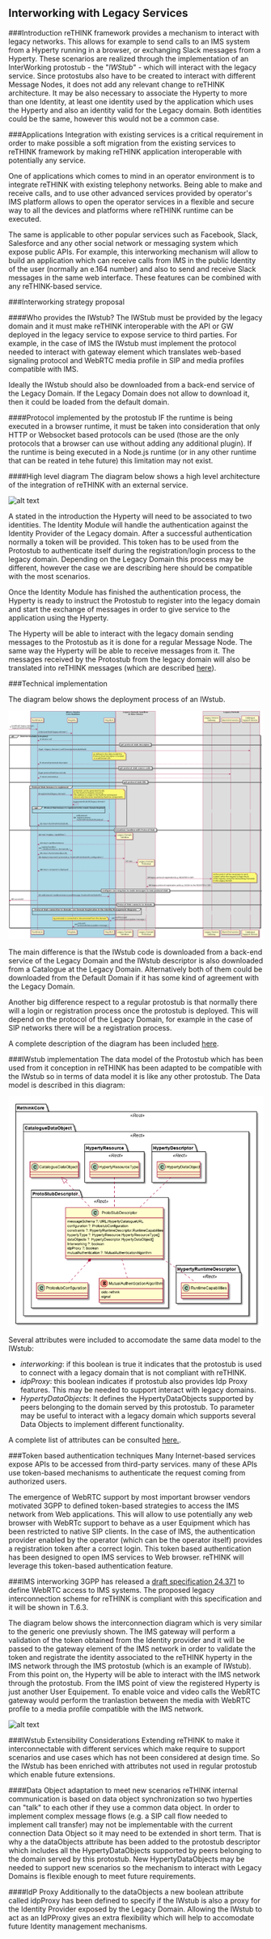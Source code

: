 
## Interworking with Legacy Services

###Introduction
reTHINK framework provides a mechanism to interact with legacy networks. This allows for example to send calls to an IMS system from a Hyperty running in a browser, or exchanging Slack messages from a Hyperty. These scenarios are realized through the implementation of an InterWorking protostub - the "_IWStub_" - which will interact with the legacy service. Since protostubs also have to be created to interact with different Message Nodes, it does not add any relevant change to reTHINK architecture. It may be also necessary to associate the Hyperty to more than one Identity, at least one identity used by the application which uses the Hyperty and also an identity valid for the Legacy domain. Both identities could be the same, however this would not be a common case.

###Applications
Integration with existing services is a critical requirement in order to make possible a soft migration from the existing services to reTHINK framework by making reTHINK application interoperable with potentially any service.

One of applications which comes to mind in an operator environment is to integrate reTHINK with existing telephony networks. Being able to make and receive calls, and to use other advanced services provided by operator's IMS platform allows to open the operator services in a flexible and secure way to all the devices and platforms where reTHINK runtime can be executed.

The same is applicable to other popular services such as Facebook, Slack, Salesforce and any other social network or messaging system which expose public APIs. For example, this interworking mechanism will allow to build an application which can receive calls from IMS in the public Identity of the user (normally an e.164 number) and also to send and receive Slack messages in the same web interface. These features can be combined with any reTHINK-based service.


###Interworking strategy proposal

####Who provides the IWstub?
The IWStub must be provided by the legacy domain and it must make reTHINK interoperable with the API or GW deployed in the legacy service to expose service to third parties. For example, in the case of IMS the IWstub must implement the protocol needed to interact with gateway element which translates web-based signaling protocol and WebRTC media profile in SIP and media profiles compatible with IMS. 

Ideally the IWstub should also be downloaded from a back-end service of the Legacy Domain. If the Legacy Domain does not allow to download it, then it could be loaded from the default domain.

####Protocol implemented by the protostub
IF the runtime is being executed in a browser runtime, it must be taken into consideration that only HTTP or Websocket based protocols can be used (those are the only protocols that a browser can use without adding any additional plugin). If the runtime is being executed in a Node.js runtime (or in any other runtime that can be reated in tehe future) this limitation may not exist.  

####High level diagram
The diagram below shows a high level architecture of the integration of reTHINK with an external service.

![alt text](rethink-Legacy-Integration-approach2.png "Legacy domain interworking diagram")

A stated in the introduction the Hyperty will need to be associated to two identities. The Identity Module will handle the authentication against the Identity Provider of the Legacy domain. After a successful authentication normally a token will be provided. This token has to be used from the Protostub to authenticate itself during the registration/login process to the legacy domain. Depending on the Legacy Domain this process may be different, however the case we are describing here should be compatible with the most scenarios.

Once the Identity Module has finished the authentication process, the Hyperty is ready to instruct the Protostub to register into the legacy domain and start the exchange of messages in order to give service to the application using the Hyperty.

The Hyperty will be able to interact with the legacy domain sending messages to the Protostub as it is done for a regular Message Node. The same way the Hyperty will be able to receive messages from it. The messages received by the Protostub from the legacy domain will also be translated into reTHINK messages (which are described  [here](../messages/legacy-interworking-messages.md)).

###Technical implementation


The diagram below shows the deployment process of an IWstub. 

![alt text](../dynamic-view/legacy-interworking/deploy-iwstub.png "Legacy domain IWstub deployment diagram")

The main difference is that the IWstub code is downloaded from a back-end service of the Legacy Domain and the IWstub descriptor is also downloaded from a Catalogue at the Legacy Domain. Alternatively both of them could be downloaded from the Default Domain if it has some kind of agreement with the Legacy Domain.

Another big difference respect to a regular protostub is that normally there will a login or registration process once the protostub is deployed. This will depend on the protocol of the Legacy Domain, for example in the case of SIP networks there will be a registration process. 


A complete description of the diagram has been included [here](../dynamic-view/legacy-interworking/readme.md). 



###IWstub implementation
The data model of the Protostub which has been used from it conception in reTHINK has been adapted to be compatible with the IWstub so in terms of data model it is like any other protostub. 
The Data model is described in this diagram:

![Protostub datamodel](https://github.com/reTHINK-project/specs/blob/master/datamodel/core/hyperty-catalogue/Protostub-Descriptor-Data-Object-Model.png)

Several attributes were included to accomodate the same data model to the IWstub:
- *interworking*: if this boolean is true it indicates that the protostub is used to connect with a legacy domain that is not compliant with reTHINK.
- *idpProxy*: this boolean indicates if protostub also provides Idp Proxy features. This may be needed to support interact with legacy domains.  
- *HypertyDataObjects*: It defines the HypertyDataObjects supported by peers belonging to the domain served by this protostub. To parameter may be useful to interact with a legacy domain which supports several Data Objects to implement different functionality. 

A complete list of attributes can be consulted [here.](https://github.com/reTHINK-project/specs/tree/master/datamodel/core/hyperty-catalogue).

###Token based authentication techniques
Many Internet-based services expose APIs to be accessed from third-party services. many of these APIs use token-based mechanisms to authenticate the request coming from authorized users.

The emergence of WebRTC support by most important browser vendors motivated 3GPP to defined token-based strategies to access the IMS network from Web applications. This will allow to use potentially any web browser with WebRTc support to behave as a user Equipment which has been restricted to native SIP clients. In the case of IMS, the authentication provider enabled by the operator (which can be the operator itself) provides a registration token after a correct login. This token based authentication has been designed to open IMS services to Web browser. reTHINK will leverage this token-based authentication feature.  


###IMS interworking
3GPP has released a [draft specification 24.371](https://portal.3gpp.org/desktopmodules/Specifications/SpecificationDetails.aspx?specificationId=1087) to define WebRTC access to IMS systems. The proposed legacy interconnection scheme for reTHINK is compliant with this specification and it will be shown in T.6.3.

The diagram below shows the interconnection diagram which is very similar to the generic one previusly shown. The IMS gateway will perform a validation of the token obtained from the Identity provider and it will be passed to the gateway element of the IMS network in order to validate the token and registrate the identity associated to the reTHINK hyperty in the IMS network through the IMS protostub (which is an example of IWstub).
From this point on, the Hyperty will be able to interact with the IMS network through the protostub. From the IMS point of view the registered Hyperty is just another User Equipement. To enable voice and video calls the WebRTC gateway would perform the tranlastion between the media with WebRTC profile to a media profile compatible with the IMS network.

![alt text](rethink-IMS-Integration-approach2.png "IMS interworking diagram")

###IWstub Extensibility Considerations 
Extending reTHINK to make it interconnectable with different services which make require to support scenarios and use cases which has not been considered at design time. So the IWstub has been enriched with attributes not used in regular protostub which enable future extensions. 

####Data Object adaptation to meet new scenarios
reTHINK internal communication is based on data object synchronization so two hyperties can "talk" to each other if they use a common data object. In order to implement complex message flows (e.g. a SIP call flow needed to implement call transfer) may not be implementable with the current connection Data Object so it may need to be extended in short term. That is why a the dataObjects attribute has been added to the protostub descriptor which includes all the HypertyDataObjects supported by peers belonging to the domain served by this protostub. New HypertyDataObjects may be needed to support new scenarios so the mechanism to interact with Legacy Domains is flexible enough to meet future requirements.

####IdP Proxy
Additionally to the dataObjects a new boolean attribute called idpProxy has been defined to specify if the IWstub is also a proxy for the Identity Provider exposed by the Legacy Domain. Allowing the IWstub to act as an IdPProxy gives an extra flexibility which will help to accomodate future Identity management mechanisms.


